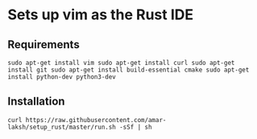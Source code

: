 # Sets up vim as the Rust IDE

## Requirements

``
sudo apt-get install vim
sudo apt-get install curl
sudo apt-get install git
sudo apt-get install build-essential cmake
sudo apt-get install python-dev python3-dev
``

## Installation
`
curl https://raw.githubusercontent.com/amar-laksh/setup_rust/master/run.sh -sSf | sh
`
